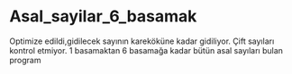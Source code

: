 # Asal_sayilar_6_basamak
Optimize edildi,gidilecek sayının kareköküne kadar gidiliyor.
Çift sayıları kontrol etmiyor.
1 basamaktan 6 basamağa kadar bütün asal sayıları bulan program
